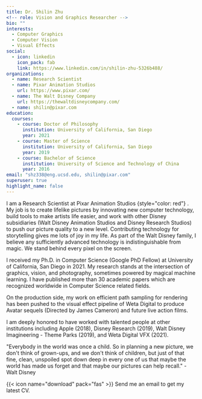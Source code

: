 ```yaml
---
title: Dr. Shilin Zhu
<!-- role: Vision and Graphics Researcher -->
bio: ""
interests:
  - Computer Graphics
  - Computer Vision
  - Visual Effects
social:
  - icon: linkedin
    icon_pack: fab
    link: https://www.linkedin.com/in/shilin-zhu-5326b488/
organizations:
  - name: Research Scientist
  - name: Pixar Animation Studios
    url: https://www.pixar.com/
  - name: The Walt Disney Company
    url: https://thewaltdisneycompany.com/
  - name: shilin@pixar.com
education:
  courses:
    - course: Doctor of Philosophy
      institution: University of California, San Diego
      year: 2021
    - course: Master of Science
      institution: University of California, San Diego
      year: 2019
    - course: Bachelor of Science
      institution: University of Science and Technology of China
      year: 2016
email: "shz338@eng.ucsd.edu, shilin@pixar.com"
superuser: true
highlight_name: false
---
```

I am a Research Scientist at 
Pixar Animation Studios {style="color: red"}
. My job is to create lifelike pictures by innovating new computer technology, build tools to make artists life easier, and work with other Disney subsidiaries (Walt Disney Animation Studios and Disney Research Studios) to push our picture quality to a new level. Contributing technology for storytelling gives me lots of joy in my life. As part of the Walt Disney family, I believe any sufficiently advanced technology is indistinguishable from magic. We stand behind every pixel on the screen.

I received my Ph.D. in Computer Science (Google PhD Fellow) at University of California, San Diego in 2021. My research stands at the intersection of graphics, vision, and photography, sometimes powered by magical machine learning. I have published more than 30 academic papers which are recognized worldwide in Computer Science related fields. 

On the production side, my work on efficient path sampling for rendering has been pushed to the visual effect pipeline of Weta Digital to produce Avatar sequels (Directed by James Cameron) and future live action films.

I am deeply honored to have worked with talented people at other institutions including Apple (2018), Disney Research (2019), Walt Disney Imagineering - Theme Parks (2019), and Weta Digital VFX (2021).

"Everybody in the world was once a child. So in planning a new picture, we don't think of grown-ups, and we don't think of children, but just of that fine, clean, unspoiled spot down deep in every one of us that maybe the world has made us forget and that maybe our pictures can help recall."  -Walt Disney

{{< icon name="download" pack="fas" >}} Send me an email to get my latest CV. <!-- Download my {{< staticref "uploads/Shilin_CV.pdf" "newtab" >}}CV{{< /staticref >}}. -->